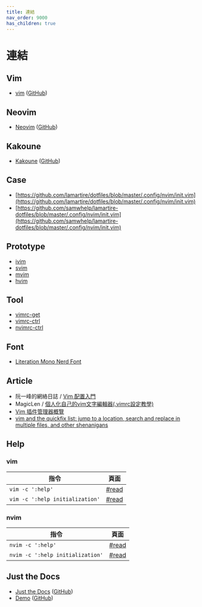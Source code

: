 ```yaml
---
title: 連結
nav_order: 9000
has_children: true
---
```


# 連結


## Vim

* [vim](https://www.vim.org/) ([GitHub](https://github.com/vim/vim))


## Neovim

* [Neovim](neovim.io) ([GitHub](https://github.com/neovim/neovim))


## Kakoune

* [Kakoune](https://kakoune.org) ([GitHub](https://github.com/mawww/kakoune))


## Case

* [https://github.com/lamartire/dotfiles/blob/master/.config/nvim/init.vim](https://github.com/lamartire/dotfiles/blob/master/.config/nvim/init.vim)
* [https://github.com/samwhelp/lamartire-dotfiles/blob/master/.config/nvim/init.vim](https://github.com/samwhelp/lamartire-dotfiles/blob/master/.config/nvim/init.vim)


## Prototype

* [ivim](https://github.com/samwhelp/note-about-vim/tree/gh-pages/_demo/prototype/ivim)
* [svim](https://github.com/samwhelp/note-about-vim/tree/gh-pages/_demo/prototype/svim)
* [mvim](https://github.com/samwhelp/note-about-vim/tree/gh-pages/_demo/prototype/mvim)
* [hvim](https://github.com/samwhelp/note-about-vim/tree/gh-pages/_demo/prototype/hvim)


## Tool

* [vimrc-get](https://github.com/samwhelp/note-about-vim/tree/gh-pages/_demo/project/vimrc-profile/vimrc-get)
* [vimrc-ctrl](https://github.com/samwhelp/note-about-vim/tree/gh-pages/_demo/project/vimrc-profile/vimrc-ctrl)
* [nvimrc-ctrl](https://github.com/samwhelp/note-about-vim/tree/gh-pages/_demo/project/vimrc-profile/nvimrc-ctrl)


## Font

* [Literation Mono Nerd Font](https://samwhelp.github.io/note-about-manjaro/read/adjustment/env/font.html#nerd-fonts--liberation-literation-mono-nerd-font)



## Article

* 阮一峰的網絡日誌 / [Vim 配置入門](http://www.ruanyifeng.com/blog/2018/09/vimrc.html)
* MagicLen / [個人化自己的vim文字編輯器(.vimrc設定教學)](https://magiclen.org/vimrc/)
* [Vim 插件管理器概覽](https://www.jianshu.com/p/780243c792cc)
* [vim and the quickfix list: jump to a location, search and replace in multiple files, and other shenanigans](https://vonheikemen.github.io/devlog/tools/vim-and-the-quickfix-list/)


## Help

### vim

| 指令 | 頁面 |
| --- | --- |
| `vim -c ':help'` | [#read](https://vimhelp.org/) |
| `vim -c ':help initialization'` | [#read](https://vimhelp.org/starting.txt.html#initialization) |

### nvim

| 指令 | 頁面 |
| --- | --- |
| `nvim -c ':help'` | [#read](https://neovim.io/doc/user/) |
| `nvim -c ':help initialization'` | [#read](https://neovim.io/doc/user/starting.html#initialization) |


## Just the Docs

* [Just the Docs](https://pmarsceill.github.io/just-the-docs/) ([GitHub](https://github.com/pmarsceill/just-the-docs))
* [Demo](https://pmarsceill.github.io/jtd-remote/) ([GitHub](https://github.com/pmarsceill/jtd-remote))
